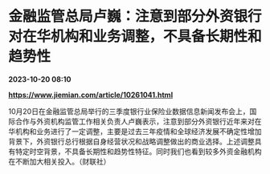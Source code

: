 # 金融监管总局卢巍：注意到部分外资银行对在华机构和业务调整，不具备长期性和趋势性

**2023-10-20 08:10**

**https://www.jiemian.com/article/10261041.html**

10月20日在金融监管总局举行的三季度银行业保险业数据信息新闻发布会上，国际合作与外资机构监管工作相关负责人卢巍表示，注意到部分外资银行近年来对在华机构和业务进行了一定调整，主要是过去三年疫情和全球经济发展不确定性增加背景下，外资银行总行根据自身经营状况和战略调整做出的商业选择。上述调整具有特定时空背景，不具备长期性和趋势性特征。同时我们也看到较多外资金融机构在不断加大相关投入。（财联社）